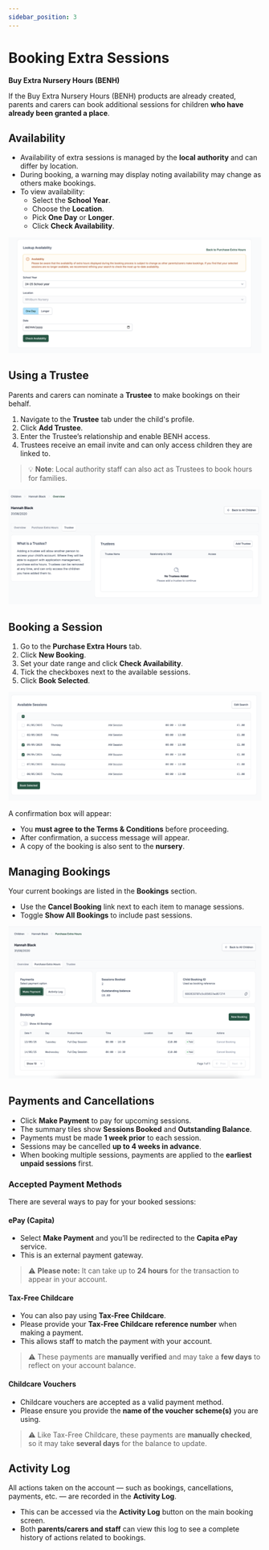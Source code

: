 ```yaml
---
sidebar_position: 3
---
```


# Booking Extra Sessions

**Buy Extra Nursery Hours (BENH)**

If the Buy Extra Nursery Hours (BENH) products are already created, parents and carers can book additional sessions for children **who have already been granted a place**.

## Availability

- Availability of extra sessions is managed by the **local authority** and can differ by location.
- During booking, a warning may display noting availability may change as others make bookings.
- To view availability:
  - Select the **School Year**.
  - Choose the **Location**.
  - Pick **One Day** or **Longer**.
  - Click **Check Availability**.

![Session Lookup](img/lookup.png)

## Using a Trustee

Parents and carers can nominate a **Trustee** to make bookings on their behalf.

1. Navigate to the **Trustee** tab under the child's profile.
2. Click **Add Trustee**.
3. Enter the Trustee’s relationship and enable BENH access.
4. Trustees receive an email invite and can only access children they are linked to.

> 💡 **Note**: Local authority staff can also act as Trustees to book hours for families.

![Trustees](img/trustees.png)

## Booking a Session

1. Go to the **Purchase Extra Hours** tab.
2. Click **New Booking**.
3. Set your date range and click **Check Availability**.
4. Tick the checkboxes next to the available sessions.
5. Click **Book Selected**.

![Session Availability](img/session-availability.png)

A confirmation box will appear:

- You **must agree to the Terms & Conditions** before proceeding.
- After confirmation, a success message will appear.
- A copy of the booking is also sent to the **nursery**.

## Managing Bookings

Your current bookings are listed in the **Bookings** section.

- Use the **Cancel Booking** link next to each item to manage sessions.
- Toggle **Show All Bookings** to include past sessions.

![Detail View](img/benh.png)

## Payments and Cancellations

- Click **Make Payment** to pay for upcoming sessions.
- The summary tiles show **Sessions Booked** and **Outstanding Balance**.
- Payments must be made **1 week prior** to each session.
- Sessions may be cancelled **up to 4 weeks in advance**.
- When booking multiple sessions, payments are applied to the **earliest unpaid sessions** first.

### Accepted Payment Methods

There are several ways to pay for your booked sessions:

#### ePay (Capita)

- Select **Make Payment** and you’ll be redirected to the **Capita ePay** service.
- This is an external payment gateway.
> ⚠️ **Please note:** It can take up to **24 hours** for the transaction to appear in your account.

#### Tax-Free Childcare

- You can also pay using **Tax-Free Childcare**.
- Please provide your **Tax-Free Childcare reference number** when making a payment.
- This allows staff to match the payment with your account.
> ⚠️ These payments are **manually verified** and may take a **few days** to reflect on your account balance.

#### Childcare Vouchers

- Childcare vouchers are accepted as a valid payment method.
- Please ensure you provide the **name of the voucher scheme(s)** you are using.
> ⚠️ Like Tax-Free Childcare, these payments are **manually checked**, so it may take **several days** for the balance to update.

## Activity Log

All actions taken on the account — such as bookings, cancellations, payments, etc. — are recorded in the **Activity Log**.

- This can be accessed via the **Activity Log** button on the main booking screen.
- Both **parents/carers and staff** can view this log to see a complete history of actions related to bookings.
